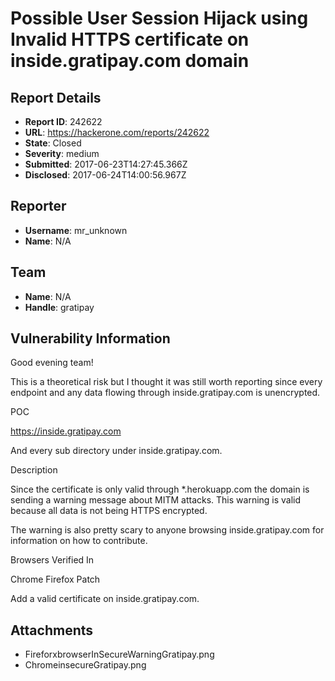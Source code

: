 # Possible User Session Hijack using Invalid HTTPS certificate on inside.gratipay.com domain

## Report Details
- **Report ID**: 242622
- **URL**: https://hackerone.com/reports/242622
- **State**: Closed
- **Severity**: medium
- **Submitted**: 2017-06-23T14:27:45.366Z
- **Disclosed**: 2017-06-24T14:00:56.967Z

## Reporter
- **Username**: mr_unknown
- **Name**: N/A

## Team
- **Name**: N/A
- **Handle**: gratipay

## Vulnerability Information
Good evening team!

This is a theoretical risk but I thought it was still worth reporting since every endpoint and any data flowing through inside.gratipay.com is unencrypted.

POC

https://inside.gratipay.com

And every sub directory under inside.gratipay.com.

Description

Since the certificate is only valid through *.herokuapp.com the domain is sending a warning message about MITM attacks. This warning is valid because all data is not being HTTPS encrypted.

The warning is also pretty scary to anyone browsing inside.gratipay.com for information on how to contribute.

Browsers Verified In

Chrome
Firefox
Patch

Add a valid certificate on inside.gratipay.com.

## Attachments
- FireforxbrowserInSecureWarningGratipay.png
- ChromeinsecureGratipay.png

